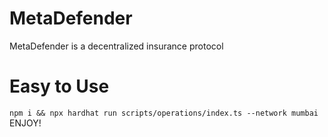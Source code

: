 # MetaDefender

MetaDefender is a decentralized insurance protocol

# Easy to Use
``
npm i && npx hardhat run scripts/operations/index.ts --network mumbai
``  
ENJOY!
